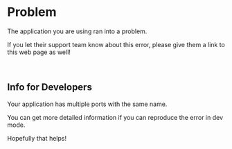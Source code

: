 # Problem

The application you are using ran into a problem.

If you let their support team know about this error, please give them a link to this web page as well!

<br>

## Info for Developers

Your application has multiple ports with the same name.

You can get more detailed information if you can reproduce the error in dev mode.

Hopefully that helps!
